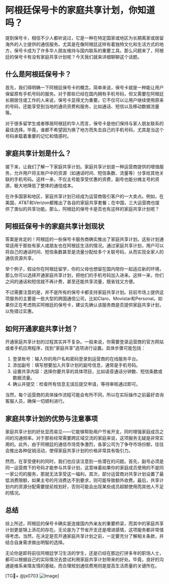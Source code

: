 # 阿根廷保号卡的家庭共享计划，你知道吗？

提到保号卡，相信不少人都听说过，它是一种在特定国家或地区为长期离家或居留海外的人士提供的通信服务。尤其是在像阿根廷这样有着独特文化和生活方式的地方，保号卡成为了许多华人朋友维持与国内联系的重要工具。那么问题来了，阿根廷的保号卡有没有家庭共享计划呢？今天我们就来详细聊聊这个话题。

## 什么是阿根廷保号卡？

首先，我们得明确一下阿根廷保号卡的概念。简单来说，保号卡就是一种能让用户保留原有手机号码的服务。对于那些已经在国内拥有手机号码，但又需要在阿根廷长期居住或工作的人来说，保号卡显得尤为重要。它不仅可以让用户继续使用原来的号码，还能享受到当地的通讯资费和服务，比如通话、短信以及移动数据流量等。

对于很多留学生或者移居阿根廷的华人而言，保号卡是他们保持与家人朋友联系的最佳选择。毕竟，谁都不希望因为换了地方而失去自己的手机号码，尤其是当这个号码承载着重要的记忆和情感时。

## 家庭共享计划是什么？

接下来，让我们了解一下家庭共享计划。家庭共享计划是一种运营商提供的增值服务，允许用户将主账户中的资源（如通话时间、短信条数、流量等）分享给其他关联的手机号码。这样一来，不仅主号能享受优惠的资费，副号也能分摊主号的资源，极大地降低了整体的通信成本。

在许多国家和地区，家庭共享计划已经成为运营商吸引客户的一大卖点。例如，在美国，AT&T和Verizon都推出了各自的家庭共享套餐；在中国，三大运营商也提供了类似的共享功能。那么，阿根廷的保号卡是否也有这样的家庭共享计划呢？

## 阿根廷保号卡的家庭共享计划现状

答案是肯定的！阿根廷的一些保号卡服务商确实推出了家庭共享计划。这些计划通常适用于那些有家人或朋友也在阿根廷生活的情况。通过家庭共享计划，用户可以将自己的通话时间、短信条数甚至是流量分配给多个关联号码，从而实现全家人的通信资源共享。

举个例子，假设你在阿根廷留学，你的父母也想留在国内陪你一起适应新的环境，那么你可以选择开通家庭共享计划，把他们的手机号码加入进来。这样一来，你们之间的通话和短信就不再计费，甚至还能共享流量，既省钱又方便。

不过需要注意的是，并不是所有的保号卡都支持家庭共享计划。目前市场上提供这项服务的主要是一些大型的跨国通信公司，比如Claro、Movistar和Personal。如果你正在考虑购买阿根廷的保号卡，建议先确认该服务商是否提供家庭共享计划，以免错过实惠。

## 如何开通家庭共享计划？

开通家庭共享计划的过程其实并不复杂。一般来说，你需要登录运营商的官方网站或者手机应用程序，找到“家庭共享”选项进行设置。具体步骤可能包括：

1. 登录账号：输入你的用户名和密码登录到运营商的在线服务平台。
2. 添加副号：填写想要加入共享计划的副号信息，通常是手机号码。
3. 设置共享内容：选择你要共享的具体项目，比如语音通话分钟数、短信条数或数据流量。
4. 确认并提交：检查所有信息无误后提交申请，等待审核通过即可。

当然，每个运营商的具体操作流程可能会有所不同，所以在实际操作之前最好咨询客服人员，确保一切顺利进行。

## 家庭共享计划的优势与注意事项

家庭共享计划的好处显而易见——它能够帮助用户节省开支，同时增强家庭成员之间的沟通频率。对于那些经常需要跨区域交流的家庭来说，这项服务无疑是非常实用的。此外，由于阿根廷的通信市场竞争激烈，各家公司为了争夺市场份额，往往会推出各种促销活动，使得家庭共享计划的价格非常具有吸引力。

然而，在享受便利的同时，我们也应该注意到一些潜在的问题。首先，副号必须是同一运营商下的号码才能参与共享计划，这意味着如果你的家庭成员使用的不是同一家公司的服务，那就无法享受这一福利。其次，部分运营商对共享计划设置了最低消费限额，如果主号的月消费达不到要求，则可能导致额外收费。最后，共享计划内的资源分配需要提前规划好，否则可能会出现某些成员超额使用而其他人不足的情况。

## 总结

综上所述，阿根廷的保号卡确实是连接国内外亲友的重要桥梁，而其中的家庭共享计划更是锦上添花的存在。无论是为了节省开支还是增进感情，这项服务都非常值得考虑。当然，在决定是否开通家庭共享计划之前，一定要充分了解相关条款，并结合自身需求做出明智的选择。

无论你是即将前往阿根廷学习生活的学生，还是已经在那边打拼多年的职场人士，都可以根据自己的实际情况去尝试利用家庭共享计划带来的好处。毕竟，良好的沟通是维系亲情友情的基础，而合理规划通信费用则是提高生活质量的关键所在。

[TG💪+ @jx0703 ![Image](https://github.com/user-attachments/assets/dbca1d08-cadb-493c-b0ec-ad6f7a83f270)]